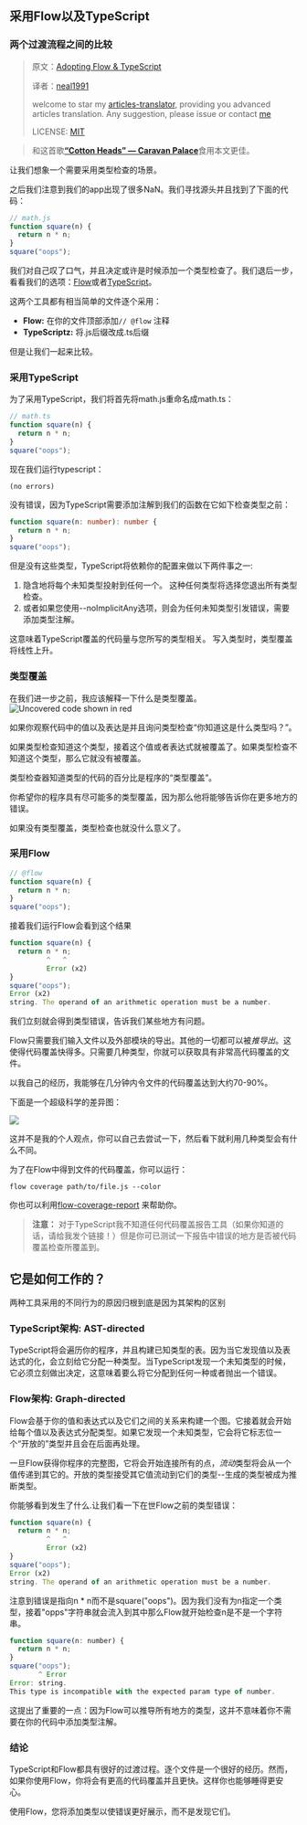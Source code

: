 ## 采用Flow以及TypeScript 

 ### 两个过渡流程之间的比较

>原文：[Adopting Flow & TypeScript](http://thejameskyle.com/adopting-flow-and-typescript.html)
>
>译者：[neal1991](https://github.com/neal1991)
>
>welcome to star my [articles-translator](https://github.com/neal1991/articles-translator/), providing you advanced articles translation. Any suggestion, please issue or contact [me](mailto:bing@stu.ecnu.edu.cn)
>
>LICENSE: [MIT](https://opensource.org/licenses/MIT)

>  和这首歌[**“Cotton Heads” — Caravan Palace**](https://www.youtube.com/watch?v=QNkBLye7xfY)食用本文更佳。

让我们想象一个需要采用类型检查的场景。

之后我们注意到我们的app出现了很多NaN。我们寻找源头并且找到了下面的代码：


```javascript
// math.js
function square(n) {
  return n * n;
}
square("oops");
```
我们对自己叹了口气，并且决定或许是时候添加一个类型检查了。我们退后一步，看看我们的选项：[Flow](https://flow.org/)或者[TypeScript](http://www.typescriptlang.org/)。

这两个工具都有相当简单的文件逐个采用：

* **Flow:** 在你的文件顶部添加`// @flow` 注释
* **TypeScriptz:** 将.js后缀改成.ts后缀

但是让我们一起来比较。

 ### 采用TypeScript
为了采用TypeScript，我们将首先将math.js重命名成math.ts：

```typescript
// math.ts
function square(n) {
  return n * n;
}
square("oops");
```
现在我们运行typescript：

    (no errors)
没有错误，因为TypeScript需要添加注解到我们的函数在它如下检查类型之前：

```typescript
function square(n: number): number {
  return n * n;
}
square("oops");
```
但是没有这些类型，TypeScript将依赖你的配置来做以下两件事之一:

1. 隐含地将每个未知类型投射到任何一个。 这种任何类型将选择您退出所有类型检查。
2. 或者如果您使用--noImplicitAny选项，则会为任何未知类型引发错误，需要添加类型注解。

这意味着TypeScript覆盖的代码量与您所写的类型相关。 写入类型时，类型覆盖将线性上升。

 ### 类型覆盖
在我们进一步之前，我应该解释一下什么是类型覆盖。![Uncovered code shown in red](https://cdn-images-1.medium.com/max/2000/1*CgIv2yvDU_GTscCRLFp6DA.png) 

如果你观察代码中的值以及表达是并且询问类型检查“你知道这是什么类型吗？”。



如果类型检查知道这个类型，接着这个值或者表达式就被覆盖了。如果类型检查不知道这个类型，那么它就没有被覆盖。

类型检查器知道类型的代码的百分比是程序的“类型覆盖”。

你希望你的程序具有尽可能多的类型覆盖，因为那么他将能够告诉你在更多地方的错误。

如果没有类型覆盖，类型检查也就没什么意义了。

 ### 采用Flow
```javascript
// @flow
function square(n) {
  return n * n;
}
square("oops");
```
接着我们运行Flow会看到这个结果

```javascript
function square(n) {
  return n * n;
         ^   ^
         Error (x2)
}
square("oops");
Error (x2)
string. The operand of an arithmetic operation must be a number.
```
我们立刻就会得到类型错误，告诉我们某些地方有问题。

Flow只需要我们输入文件以及外部模块的导出。其他的一切都可以被*推导出*。这使得代码覆盖快得多。只需要几种类型，你就可以获取具有非常高代码覆盖的文件。

以我自己的经历，我能够在几分钟内令文件的代码覆盖达到大约70-90%。

下面是一个超级科学的差异图：

![](https://cdn-images-1.medium.com/max/3728/1*mhy7hyBK_lQaHTsu6YB3uA.png) 

这并不是我的个人观点，你可以自己去尝试一下，然后看下就利用几种类型会有什么不同。

为了在Flow中得到文件的代码覆盖，你可以运行：

    flow coverage path/to/file.js --color
你也可以利用[flow-coverage-report](https://github.com/rpl/flow-coverage-report) 来帮助你。

> **注意：** 对于TypeScript我不知道任何代码覆盖报告工具（如果你知道的话，请给我发个链接！）但是你可已测试一下报告中错误的地方是否被代码覆盖检查所覆盖到。

## 它是如何工作的？ 

两种工具采用的不同行为的原因归根到底是因为其架构的区别

 ### TypeScript架构: AST-directed
TypeScript将会遍历你的程序，并且构建已知类型的表。因为当它发现值以及表达式的化，会立刻给它分配一种类型。当TypeScript发现一个未知类型的时候，它必须立刻做出决定，这意味着要么将它分配到任何一种或者抛出一个错误。

 ### Flow架构: Graph-directed
Flow会基于你的值和表达式以及它们之间的关系来构建一个图。它接着就会开始给每个值以及表达式分配类型。如果它发现一个未知类型，它会将它标志位一个“开放的”类型并且会在后面再处理。

一旦Flow获得你程序的完整图，它将会开始连接所有的点，*流动*类型将会从一个值传递到其它的。开放的类型接受其它值流动到它们的类型--生成的类型被成为推断类型。

你能够看到发生了什么.让我们看一下在世Flow之前的类型错误：

```javascript
function square(n) {
  return n * n;
         ^   ^
         Error (x2)
}
square("oops");
Error (x2)
string. The operand of an arithmetic operation must be a number.
```
注意到错误是指向n * n而不是square("oops")。因为我们没有为n指定一个类型，接着"opps"字符串就会流入到其中那么Flow就开始检查n是不是一个字符串。

```javascript
function square(n: number) {
  return n * n;
}
square("oops");
       ^ Error
Error: string.
This type is incompatible with the expected param type of number.
```
这提出了重要的一点：因为Flow可以推导所有地方的类型，这并不意味着你不需要在你的代码中添加类型注解。

 ### 结论
TypeScript和Flow都具有很好的过渡过程。逐个文件是一个很好的经历。然而，如果你使用Flow，你将会有更高的代码覆盖并且更快。这样你也能够睡得更安心。

使用Flow，您将添加类型以使错误更好展示，而不是发现它们。
